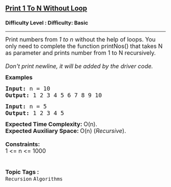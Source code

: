 <h2><a href="https://www.geeksforgeeks.org/problems/print-1-to-n-without-using-loops-1587115620/1?page=1&difficulty=Basic&sortBy=submissions">Print 1 To N Without Loop</a></h2><h3>Difficulty Level : Difficulty: Basic</h3><hr><div class="problems_problem_content__Xm_eO"><p><span style="font-size: 18px;">Print numbers from <em>1 to n</em> without the help of loops. You only need to complete the function printNos() that takes N as parameter and prints number from 1 to N recursively. <br><br><em>Don't print newline, it will be added by the driver code.</em><br></span></p>
<p><span style="font-size: 18px;"><strong>Examples <br></strong></span></p>
<pre><span style="font-size: 18px;"><strong>Input: </strong>n = 10
<strong>Output: </strong>1 2 3 4 5 6 7 8 9 10
</span></pre>
<pre><span style="font-size: 18px;"><strong>Input: </strong>n = 5
<strong>Output: </strong>1 2 3 4 5</span></pre>
<p><span style="font-size: 18px;"><strong>Expected Time Complexity:&nbsp;</strong>O(n).<br><strong>Expected Auxiliary Space:&nbsp;</strong>O(n) (<em>Recursive</em>).<br><br></span><span style="font-size: 18px;"><strong>Constraints:</strong><br>1 &lt;= n &lt;= 1000</span></p></div><br><p><span style=font-size:18px><strong>Topic Tags : </strong><br><code>Recursion</code>&nbsp;<code>Algorithms</code>&nbsp;